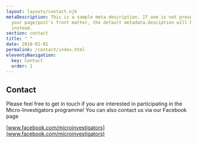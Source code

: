 ```yaml
---
layout: layouts/contact.njk
metaDescription: This is a sample meta description. If one is not present in
  your page/post's front matter, the default metadata.desciption will be used
  instead.
section: contact
title: " "
date: 2018-01-01
permalink: /contact/index.html
eleventyNavigation:
  key: Contact
  order: 1
---
```

<div class="container">
    <section class="text-center container">
    <div class="row">
      <div class="col-lg-6 col-md-8 mx-auto">
        <h1 class="fw-light">Contact</h1>
        <p class="lead text-muted">Please feel free to get in touch if you are interested in participating in the Micro-Investigators programme! You can also contact us via our Facebook page</p>
      </div>
    </div>
  </section>

[www.facebook.com/microinvestigators](www.facebook.com/microinvestigators)